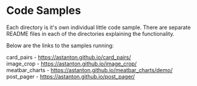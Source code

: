# Code Samples

Each directory is it's own individual little code sample.  There are separate README files in each of the directories explaining the functionality.

Below are the links to the samples running:

card_pairs - https://astanton.github.io/card_pairs/<br />
image_crop - https://astanton.github.io/image_crop/<br />
meatbar_charts - https://astanton.github.io/meatbar_charts/demo/<br />
post_pager - https://astanton.github.io/post_pager/
